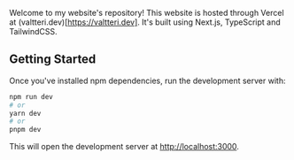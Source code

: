 Welcome to my website's repository! This website is hosted through Vercel at (valtteri.dev)[https://valtteri.dev]. It's built using Next.js, TypeScript and TailwindCSS.

## Getting Started

Once you've installed npm dependencies, run the development server with:

```bash
npm run dev
# or
yarn dev
# or
pnpm dev
```

This will open the development server at [http://localhost:3000](http://localhost:3000).
